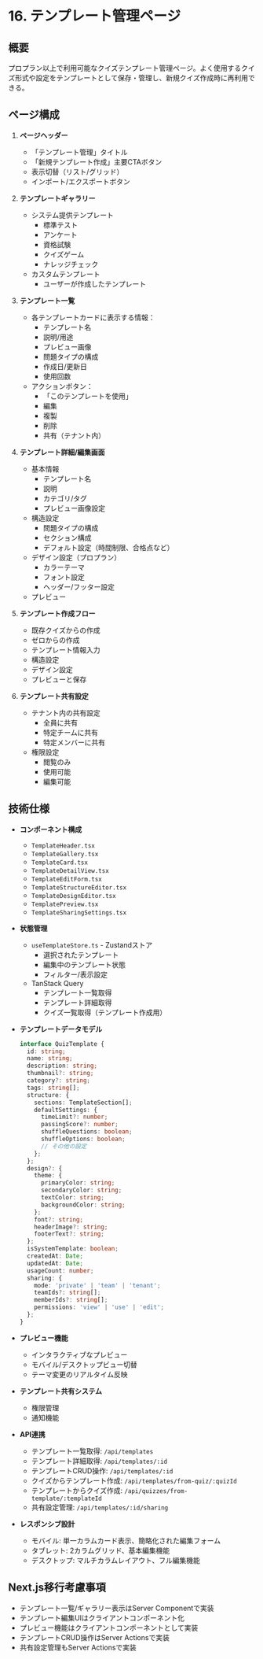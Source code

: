 # 16. テンプレート管理ページ

## 概要

プロプラン以上で利用可能なクイズテンプレート管理ページ。よく使用するクイズ形式や設定をテンプレートとして保存・管理し、新規クイズ作成時に再利用できる。

## ページ構成

1. **ページヘッダー**

   - 「テンプレート管理」タイトル
   - 「新規テンプレート作成」主要CTAボタン
   - 表示切替（リスト/グリッド）
   - インポート/エクスポートボタン

2. **テンプレートギャラリー**

   - システム提供テンプレート
     - 標準テスト
     - アンケート
     - 資格試験
     - クイズゲーム
     - ナレッジチェック
   - カスタムテンプレート
     - ユーザーが作成したテンプレート

3. **テンプレート一覧**

   - 各テンプレートカードに表示する情報：
     - テンプレート名
     - 説明/用途
     - プレビュー画像
     - 問題タイプの構成
     - 作成日/更新日
     - 使用回数
   - アクションボタン：
     - 「このテンプレートを使用」
     - 編集
     - 複製
     - 削除
     - 共有（テナント内）

4. **テンプレート詳細/編集画面**

   - 基本情報
     - テンプレート名
     - 説明
     - カテゴリ/タグ
     - プレビュー画像設定
   - 構造設定
     - 問題タイプの構成
     - セクション構成
     - デフォルト設定（時間制限、合格点など）
   - デザイン設定（プロプラン）
     - カラーテーマ
     - フォント設定
     - ヘッダー/フッター設定
   - プレビュー

5. **テンプレート作成フロー**

   - 既存クイズからの作成
   - ゼロからの作成
   - テンプレート情報入力
   - 構造設定
   - デザイン設定
   - プレビューと保存

6. **テンプレート共有設定**
   - テナント内の共有設定
     - 全員に共有
     - 特定チームに共有
     - 特定メンバーに共有
   - 権限設定
     - 閲覧のみ
     - 使用可能
     - 編集可能

## 技術仕様

- **コンポーネント構成**

  - `TemplateHeader.tsx`
  - `TemplateGallery.tsx`
  - `TemplateCard.tsx`
  - `TemplateDetailView.tsx`
  - `TemplateEditForm.tsx`
  - `TemplateStructureEditor.tsx`
  - `TemplateDesignEditor.tsx`
  - `TemplatePreview.tsx`
  - `TemplateSharingSettings.tsx`

- **状態管理**

  - `useTemplateStore.ts` - Zustandストア
    - 選択されたテンプレート
    - 編集中のテンプレート状態
    - フィルター/表示設定
  - TanStack Query
    - テンプレート一覧取得
    - テンプレート詳細取得
    - クイズ一覧取得（テンプレート作成用）

- **テンプレートデータモデル**

  ```typescript
  interface QuizTemplate {
    id: string;
    name: string;
    description: string;
    thumbnail?: string;
    category?: string;
    tags: string[];
    structure: {
      sections: TemplateSection[];
      defaultSettings: {
        timeLimit?: number;
        passingScore?: number;
        shuffleQuestions: boolean;
        shuffleOptions: boolean;
        // その他の設定
      };
    };
    design?: {
      theme: {
        primaryColor: string;
        secondaryColor: string;
        textColor: string;
        backgroundColor: string;
      };
      font?: string;
      headerImage?: string;
      footerText?: string;
    };
    isSystemTemplate: boolean;
    createdAt: Date;
    updatedAt: Date;
    usageCount: number;
    sharing: {
      mode: 'private' | 'team' | 'tenant';
      teamIds?: string[];
      memberIds?: string[];
      permissions: 'view' | 'use' | 'edit';
    };
  }
  ```

- **プレビュー機能**

  - インタラクティブなプレビュー
  - モバイル/デスクトップビュー切替
  - テーマ変更のリアルタイム反映

- **テンプレート共有システム**

  - 権限管理
  - 通知機能

- **API連携**

  - テンプレート一覧取得: `/api/templates`
  - テンプレート詳細取得: `/api/templates/:id`
  - テンプレートCRUD操作: `/api/templates/:id`
  - クイズからテンプレート作成: `/api/templates/from-quiz/:quizId`
  - テンプレートからクイズ作成: `/api/quizzes/from-template/:templateId`
  - 共有設定管理: `/api/templates/:id/sharing`

- **レスポンシブ設計**
  - モバイル: 単一カラムカード表示、簡略化された編集フォーム
  - タブレット: 2カラムグリッド、基本編集機能
  - デスクトップ: マルチカラムレイアウト、フル編集機能

## Next.js移行考慮事項

- テンプレート一覧/ギャラリー表示はServer Componentで実装
- テンプレート編集UIはクライアントコンポーネント化
- プレビュー機能はクライアントコンポーネントとして実装
- テンプレートCRUD操作はServer Actionsで実装
- 共有設定管理もServer Actionsで実装
